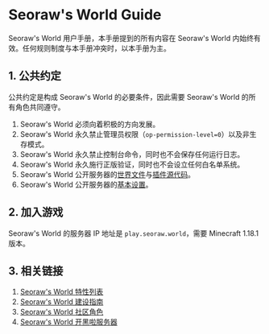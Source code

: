 # Seoraw's World Guide
Seoraw's World 用户手册，本手册提到的所有内容在 Seoraw's World 内始终有效。任何规则制度与本手册冲突时，以本手册为主。

## 1. 公共约定

公共约定是构成 Seoraw's World 的必要条件，因此需要 Seoraw's World 的所有角色共同遵守。

1. Seoraw's World 必须向着积极的方向发展。
2. Seoraw's World 永久禁止管理员权限（`op-permission-level=0`）以及非生存模式。
3. Seoraw's World 永久禁止控制台命令，同时也不会保存任何运行日志。
4. Seoraw's World 永久施行正版验证，同时也不会设立任何白名单系统。
5. Seoraw's World 公开服务器的[世界文件](http://idc.seoraw.world:32403/backup)与[插件源代码](https://github.com/SeorawWorld)。
6. Seoraw's World 公开服务器的[基本设置](https://github.com/SeorawWorld/SeorawServer)。

## 2. 加入游戏

Seoraw's World 的服务器 IP 地址是 `play.seoraw.world`，需要 Minecraft 1.18.1 版本。

## 3. 相关链接

1. [Seoraw's World 特性列表](https://github.com/SeorawWorld/SeorawGuide/blob/main/features/index.md)
2. [Seoraw's World 建设指南](https://github.com/SeorawWorld/SeorawGuide/blob/main/contribution.md)
3. [Seoraw's World 社区角色](https://github.com/SeorawWorld/SeorawGuide/blob/main/character.md)
4. [Seoraw's World 开黑啦服务器](https://www.kaiheila.cn/app/invite/7dB9t0)
